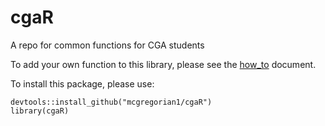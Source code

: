# cgaR
A repo for common functions for CGA students
 
To add your own function to this library, please see the [how_to](https://github.com/mcgregorian1/cgaR/blob/master/how_to.md) document.

To install this package, please use:
```
devtools::install_github("mcgregorian1/cgaR")
library(cgaR)
```
